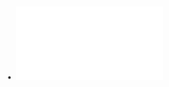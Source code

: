 - ![Simple random search provides a competitive approach to reinforcement learning.pdf](../assets/Simple_random_search_provides_a_competitive_approach_to_reinforcement_learning_1672627176243_0.pdf)